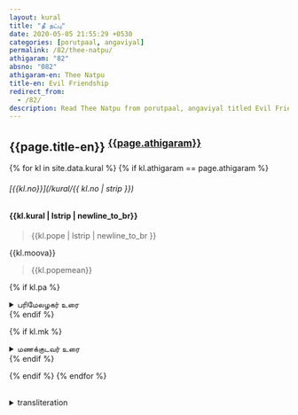 ```yaml
---
layout: kural
title: "தீ நட்பு"
date: 2020-05-05 21:55:29 +0530
categories: [porutpaal, angaviyal]
permalink: /82/thee-natpu/
athigaram: "82"
absno: "082"
athigaram-en: Thee Natpu
title-en: Evil Friendship
redirect_from:
  - /82/
description: Read Thee Natpu from porutpaal, angaviyal titled Evil Friendship தீ நட்பு
---
```


## {{page.title-en}} <sup><a href="#transliteration">{{page.athigaram}}</a></sup>

{% for kl in site.data.kural %}
{% if kl.athigaram == page.athigaram %}

###### [{{kl.no}}](/kural/{{ kl.no | strip }})

<h4> {{kl.kural | lstrip | newline_to_br}} </h4> 
 
> {{kl.pope | lstrip | newline_to_br }} 

{{kl.moova}} 

> {{kl.popemean}} 

{% if kl.pa %}
<details>
  <summary > பரிமேலழகர் உரை </summary>
      {{kl.pa | replace: "விளக்கம்", "<br><strong><em>  விளக்கம்: </em></strong><br>" }}
</details>
{% endif %}

{% if kl.mk %}
<details>
  <summary > மணக்குடவர் உரை </summary>
      {{kl.mk | replace:"(இ - ள்.)","<strong><em>(இதன் பொருள்)</em></strong>" | replace:"(எ - று)","<br><strong><em>(என்றவாறு)</em></strong>"}}
</details>
{% endif %}

{% endif %}
{% endfor %}

<br>
<details class = "trans">
<summary id="transliteration"> transliteration</summary>

{%- for kl in site.data.kural -%}
{%- if page.athigaram == kl.athigaram -%} 

<p>{{kl.number}} {{kl.transliteration | newline_to_br}}</p>

{%- endif -%}
{%- endfor -%}

</details>